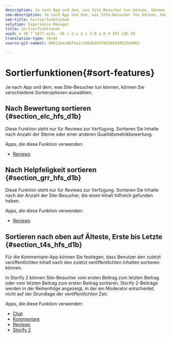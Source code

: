 ```yaml
---
description: Je nach App und dem, was Site-Besucher tun können, können Sie verschiedene Sortieroptionen auswählen.
seo-description: Je nach App und dem, was Site-Besucher tun können, können Sie verschiedene Sortieroptionen auswählen.
seo-title: Sortierfunktionen
solution: Experience Manager
title: Sortierfunktionen
uuid: e 40 f 5877-acdc -48 c 2-a 2 c 3-8 a 8 d 253 cdb 93
translation-type: tm+mt
source-git-commit: 09011bac06f4a1c39836455f9d16654952184962

---
```



# Sortierfunktionen{#sort-features}

Je nach App und dem, was Site-Besucher tun können, können Sie verschiedene Sortieroptionen auswählen.

## Nach Bewertung sortieren {#section_elc_hfs_d1b}

Diese Funktion steht nur für Reviews zur Verfügung. Sortieren Sie Inhalte nach Anzahl der Sterne oder einer anderen Qualitätsmetrikbewertung.

Apps, die diese Funktion verwenden:

* [Reviews](/help/using/c-about-apps/c-reviews-app/c-reviews-app.md#c_reviews_app)

## Nach Helpfeligkeit sortieren {#section_grr_hfs_d1b}

Diese Funktion steht nur für Reviews zur Verfügung. Sortieren Sie Inhalte nach der Anzahl der Site-Besucher, die einen Inhalt hilfreich gefunden haben.

Apps, die diese Funktion verwenden:

* [Reviews](/help/using/c-about-apps/c-reviews-app/c-reviews-app.md#c_reviews_app)

## Sortieren nach oben auf Älteste, Erste bis Letzte {#section_t4s_hfs_d1b}

Für die Kommentare-App können Sie festlegen, dass Benutzer den zuletzt veröffentlichten Inhalt nach den zuletzt veröffentlichten Inhalten sortieren können.

In Storify 2 können Site-Besucher vom ersten Beitrag zum letzten Beitrag oder vom letzten Beitrag zum ersten Beitrag sortieren. Storify 2-Beiträge werden in der Reihenfolge angezeigt, in der ein Moderator entscheidet, nicht auf der Grundlage der veröffentlichten Zeit.

Apps, die diese Funktion verwenden:

* [Chat](/help/using/c-about-apps/c-chat-app/c-chat-app.md#c_chat_app)
* [Kommentare](/help/using/c-about-apps/c-comments/c-comments.md)
* [Reviews](/help/using/c-about-apps/c-reviews-app/c-reviews-app.md#c_reviews_app)
* [Storify 2](/help/using/c-about-apps/c-storify2/c-storify2.md#c_storify2)

